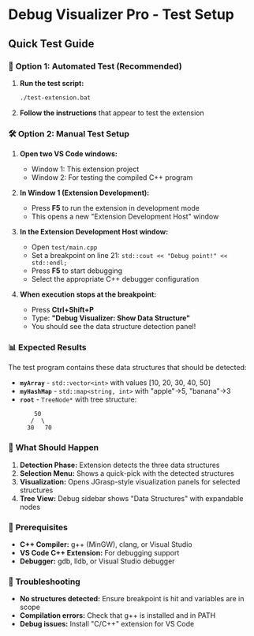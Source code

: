 # Debug Visualizer Pro - Test Setup

## Quick Test Guide

### 🚀 **Option 1: Automated Test (Recommended)**

1. **Run the test script:**
   ```bash
   ./test-extension.bat
   ```

2. **Follow the instructions** that appear to test the extension

### 🛠️ **Option 2: Manual Test Setup**

1. **Open two VS Code windows:**
   - Window 1: This extension project
   - Window 2: For testing the compiled C++ program

2. **In Window 1 (Extension Development):**
   - Press **F5** to run the extension in development mode
   - This opens a new "Extension Development Host" window

3. **In the Extension Development Host window:**
   - Open `test/main.cpp`
   - Set a breakpoint on line 21: `std::cout << "Debug point!" << std::endl;`
   - Press **F5** to start debugging
   - Select the appropriate C++ debugger configuration

4. **When execution stops at the breakpoint:**
   - Press **Ctrl+Shift+P**
   - Type: **"Debug Visualizer: Show Data Structure"**
   - You should see the data structure detection panel!

### 📊 **Expected Results**

The test program contains these data structures that should be detected:

- **`myArray`** - `std::vector<int>` with values [10, 20, 30, 40, 50]
- **`myHashMap`** - `std::map<string, int>` with "apple"→5, "banana"→3  
- **`root`** - `TreeNode*` with tree structure:
  ```
      50
     /  \
    30   70
  ```

### 🎯 **What Should Happen**

1. **Detection Phase:** Extension detects the three data structures
2. **Selection Menu:** Shows a quick-pick with the detected structures
3. **Visualization:** Opens JGrasp-style visualization panels for selected structures
4. **Tree View:** Debug sidebar shows "Data Structures" with expandable nodes

### 🔧 **Prerequisites**

- **C++ Compiler:** g++ (MinGW), clang, or Visual Studio
- **VS Code C++ Extension:** For debugging support
- **Debugger:** gdb, lldb, or Visual Studio debugger

### 🐛 **Troubleshooting**

- **No structures detected:** Ensure breakpoint is hit and variables are in scope
- **Compilation errors:** Check that g++ is installed and in PATH
- **Debug issues:** Install "C/C++" extension for VS Code